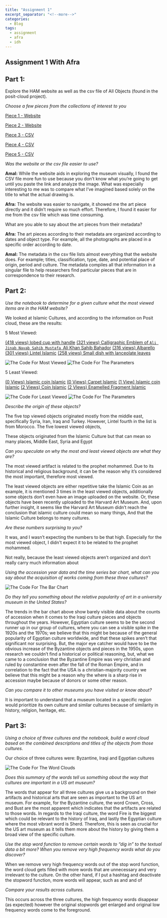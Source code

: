 ```yaml
---
title: "Assignment 1"
excerpt_separator: "<!--more-->"
categories:
  - Blog
tags:
  - assignment
  - afra
  - idh
---
```


## **Assignment 1 With Afra**


## Part 1:
 
Explore the HAM website as well as the csv file of All Objects (found in the posit-cloud project). 

*Choose a few pieces from the collections of interest to you*

[Piece 1 - Website](https://harvardartmuseums.org/article/reconstructing-the-staff-of-em-nydia-the-blind-flower-girl-of-pompeii-em)

[Piece 2 - Website](https://harvardartmuseums.org/exhibitions/6321/a-colloquium-in-the-visual-arts)

[Piece 3 - CSV](https://harvardartmuseums.org/collections/object/39985-)

[Piece 4 - CSV](https://harvardartmuseums.org/collections/object/297197)

[Piece 5 - CSV](https://harvardartmuseums.org/collections/object/40250)




*Was the website or the csv file easier to use?*

**Amal:** While the website aids in exploring the museum visually, I found the CSV file more fun to use because you don’t know what you’re going to get until you paste the link and analyze the image. What was especially interesting to me was to compare what I’ve imagined based solely on the title to what the actual drawing is. 

**Afra:** The website was easier to navigate, it showed me the art piece directly and it didn’t require so much effort. Therefore, I found it easier for me from the csv file which was time consuming. 

What are you able to say about the art pieces from their metadata?

**Afra:** The art pieces according to their metadata are organized according to dates and object type. For example, all the photographs are placed in a specific order according to date. 

**Amal:** The metadata in the csv file lists almost everything that the website does. For example; titles, classification, type, date, and potential place of origin, period and culture. The metadata compiles all that information in a singular file to help researchers find particular pieces that are in correspondence to their research.

## Part 2: 

*Use the notebook to determine for a given culture what the most viewed items are in the HAM website?*

We looked at Islamic Cultures, and according to the information on Posit cloud, these are the results: 

5 Most Viewed:

[(418 views) lobed cup with handle](https://harvardartmuseums.org/collections/object/322953)
[(321 views) Calligraphic Emblem of  `Ali Jinab Navab Sahib Mustafa `Ali Khan Sahib Bahador](https://harvardartmuseums.org/collections/object/215996)
[(316 views) Albarello](https://harvardartmuseums.org/collections/object/165391)
[(301 views) Lintel Islamic](https://harvardartmuseums.org/collections/object/339972)
[(258 views) Small dish with lanceolate leaves](https://harvardartmuseums.org/collections/object/70010)


![The Code For Most Viewed](/assets/images/mostviewed.jpg)
![The Code For The Parameters](/assets/images/mostviewedparameters.jpg)


5 Least Viewed:

[(0 Views) Islamic coin  Islamic](https://www.harvardartmuseums.org/collections/object/181382)
[(0 Views) Carpet Islamic](https://www.harvardartmuseums.org/collections/object/214573)
[(1 View) Islamic coin Islamic](https://www.harvardartmuseums.org/collections/object/181555)
[(2 Views) Coin  Islamic](https://www.harvardartmuseums.org/collections/object/181754)
[(2 VIews) Enamelled Fragment  Islamic](https://www.harvardartmuseums.org/collections/object/216387)


![The Code For Least Viewed](/assets/images/leastviewed.jpg)
![The Code For The Parameters](/assets/images/leastviewedparameters.jpg)



*Describe the origin of these objects?* 

The five top viewed objects originated mostly from the middle east, specifically Syria, Iran, Iraq and Turkey.  However, Lintel fourth in the list is from Morocco. 
The five lowest viewed objects, 

These objects originated from the Islamic Culture but that can mean so many places, Middle East, Syria and Egypt

*Can you speculate on why the most and least viewed objects are what they are?* 

The most viewed artifact is related to the prophet mohammed. Due to its historical and religious background, it can be the reason why it’s considered the most important, therefore most viewed. 

The least viewed objects are either repetitive take the Islamic Coin as an example, it is mentioned 3 times in the least viewed objects, additionally some objects don’t even have an image uploaded on the website. Or, these objects have been recently uploaded to the Harvard Art Museum. And, upon further insight, it seems like the Harvard Art Museum didn’t reach the conclusion that islamic culture could mean so many things, And that the Islamic Culture belongs to many cultures.

*Are these numbers surprising to you?* 

It was, and I wasn’t expecting the numbers to be that high. Especially for the most viewed object, I didn't expect it to be related to the prophet mohammed. 

Not really, because the least viewed objects aren’t organized and don’t really carry much information about 

*Using the accession year data and the time series bar chart, what can you say about the acquisition of works coming from these three cultures?*



![The Code For The Bar Chart](/assets/images/barchart.jpg)






*Do they tell you something about the relative popularity of art in a university museum in the United States?* 

The trends in the bar chart above show barely visible data about the counts of accession when it comes to the Iraqi culture pieces and objects throughout the years. However, Egyptian culture seems to be the second runner up in our group of cultures, where you can see a visible spike in the 1920s and the 1970s; we believe that this might be because of the general popularity of Egyptian culture worldwide, and that these spikes aren’t that significant nor surprising. But, the major eye catcher would have to be the obvious increase of the Byzantine objects and pieces in the 1950s, upon research we couldn’t find a historical or political reasoning, but, what we came to a conclusion that the Byzantine Empire was very christian and ruled by constantine even after the fall of the Roman Empire, and in correlation to the fact that the USA is a christian-majority country we believe that this might be a reason why the where is a sharp rise in accession maybe because of donors or some other reason. 

*Can you compare it to other museums you have visited or know about?*

It is important to understand that a museum located in a specific region would prioritize its own culture and similar cultures because of similarity in history, religion, heritage, etc. 



## Part 3: 

*Using a choice of three cultures and the notebook, build a word cloud based on the combined descriptions and titles of the objects from those cultures.* 

Our choice of three cultures were: Byzantine, Iraqi and Egyptian cultures



![The Code For The Word Clouds](/assets/images/wordclouds.jpg)







*Does this summary of the words tell us something about the way that cultures are important in a US art museum?* 

The words that appear for all three cultures give us a background on their artifacts and historical arts that are seen as important to the US art museum. For example, for the Byzantine culture, the word Crown, Cross, and Bust are the most apparent which indicates that the artifacts are related to those words. In regards to the Iraqi culture, the word Fire is the biggest which could be relevant to the history of Iraq, and lastly the Egyptian culture where the most vibrant word is Sherd. Therefore, this is seen as crucial for the US art museum as it tells them more about the history by giving them a broad view of the specific culture.
  
*Use the stop word function to remove certain words to “dig in” to the textual data a bit more? When you remove very high frequency words what do you discover?* 

 When we remove very high frequency words out of the stop word function, the word cloud gets filled with more words that are unnecessary and very irrelevant to the culture. On the other hand, if I put a hashtag and deactivate the stopword function, more words will appear, such as and and of 

*Compare your results across cultures.*

This occurs across the three cultures, the high frequency words disappear (as expected) however the original stopwords get enlarged and original low frequency words come to the foreground. 

